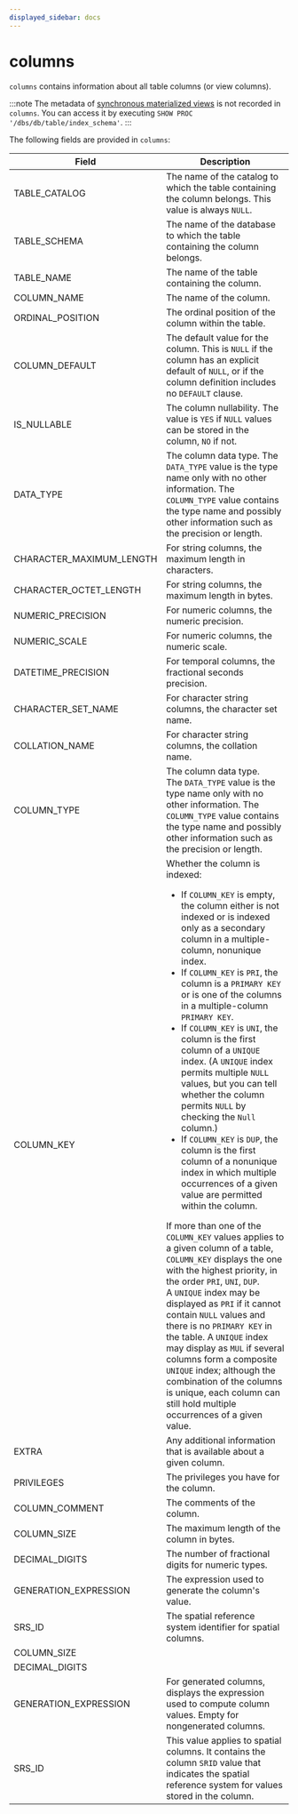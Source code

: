 ```yaml
---
displayed_sidebar: docs
---
```


# columns

`columns` contains information about all table columns (or view columns).

:::note
The metadata of [synchronous materialized views](../../using_starrocks/Materialized_view-single_table.md) is not recorded in `columns`. You can access it by executing `SHOW PROC '/dbs/db/table/index_schema'`.
:::

The following fields are provided in `columns`:

| **Field**                | **Description**                                              |
| ------------------------ | ------------------------------------------------------------ |
| TABLE_CATALOG            | The name of the catalog to which the table containing the column belongs. This value is always `NULL`. |
| TABLE_SCHEMA             | The name of the database to which the table containing the column belongs. |
| TABLE_NAME               | The name of the table containing the column.                 |
| COLUMN_NAME              | The name of the column.                                      |
| ORDINAL_POSITION         | The ordinal position of the column within the table.         |
| COLUMN_DEFAULT           | The default value for the column. This is `NULL` if the column has an explicit default of `NULL`, or if the column definition includes no `DEFAULT` clause. |
| IS_NULLABLE              | The column nullability. The value is `YES` if `NULL` values can be stored in the column, `NO` if not. |
| DATA_TYPE                | The column data type. The `DATA_TYPE` value is the type name only with no other information. The `COLUMN_TYPE` value contains the type name and possibly other information such as the precision or length. |
| CHARACTER_MAXIMUM_LENGTH | For string columns, the maximum length in characters.        |
| CHARACTER_OCTET_LENGTH   | For string columns, the maximum length in bytes.             |
| NUMERIC_PRECISION        | For numeric columns, the numeric precision.                  |
| NUMERIC_SCALE            | For numeric columns, the numeric scale.                      |
| DATETIME_PRECISION       | For temporal columns, the fractional seconds precision.      |
| CHARACTER_SET_NAME       | For character string columns, the character set name.        |
| COLLATION_NAME           | For character string columns, the collation name.            |
| COLUMN_TYPE              | The column data type.<br />The `DATA_TYPE` value is the type name only with no other information. The `COLUMN_TYPE` value contains the type name and possibly other information such as the precision or length. |
| COLUMN_KEY               | Whether the column is indexed:<ul><li>If `COLUMN_KEY` is empty, the column either is not indexed or is indexed only as a secondary column in a multiple-column, nonunique index.</li><li>If `COLUMN_KEY` is `PRI`, the column is a `PRIMARY KEY` or is one of the columns in a multiple-column `PRIMARY KEY`.</li><li>If `COLUMN_KEY` is `UNI`, the column is the first column of a `UNIQUE` index. (A `UNIQUE` index permits multiple `NULL` values, but you can tell whether the column permits `NULL` by checking the `Null` column.)</li><li>If `COLUMN_KEY` is `DUP`, the column is the first column of a nonunique index in which multiple occurrences of a given value are permitted within the column.</li></ul>If more than one of the `COLUMN_KEY` values applies to a given column of a table, `COLUMN_KEY` displays the one with the highest priority, in the order `PRI`, `UNI`, `DUP`.<br />A `UNIQUE` index may be displayed as `PRI` if it cannot contain `NULL` values and there is no `PRIMARY KEY` in the table. A `UNIQUE` index may display as `MUL` if several columns form a composite `UNIQUE` index; although the combination of the columns is unique, each column can still hold multiple occurrences of a given value. |
| EXTRA                    | Any additional information that is available about a given column. |
| PRIVILEGES               | The privileges you have for the column.                      |
| COLUMN_COMMENT             | The comments of the column.                                  |
| COLUMN_SIZE                | The maximum length of the column in bytes.                   |
| DECIMAL_DIGITS             | The number of fractional digits for numeric types.           |
| GENERATION_EXPRESSION      | The expression used to generate the column's value.          |
| SRS_ID                     | The spatial reference system identifier for spatial columns. |
| COLUMN_SIZE              |                                                              |
| DECIMAL_DIGITS           |                                                              |
| GENERATION_EXPRESSION    | For generated columns, displays the expression used to compute column values. Empty for nongenerated columns. |
| SRS_ID                   | This value applies to spatial columns. It contains the column `SRID` value that indicates the spatial reference system for values stored in the column. |
